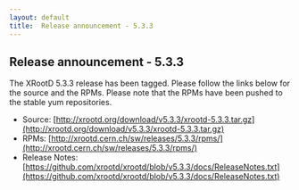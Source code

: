 ```yaml
---
layout: default
title:  Release announcement - 5.3.3
---
```


Release announcement - 5.3.3
-----------------------------

The XRootD 5.3.3 release has been tagged. Please follow the links
below for the source and the RPMs. Please note that the RPMs have been pushed
to the stable yum repositories.

 * Source: [http://xrootd.org/download/v5.3.3/xrootd-5.3.3.tar.gz](http://xrootd.org/download/v5.3.3/xrootd-5.3.3.tar.gz)
 * RPMs: [http://xrootd.cern.ch/sw/releases/5.3.3/rpms/](http://xrootd.cern.ch/sw/releases/5.3.3/rpms/)
 * Release Notes: [https://github.com/xrootd/xrootd/blob/v5.3.3/docs/ReleaseNotes.txt](https://github.com/xrootd/xrootd/blob/v5.3.3/docs/ReleaseNotes.txt)
